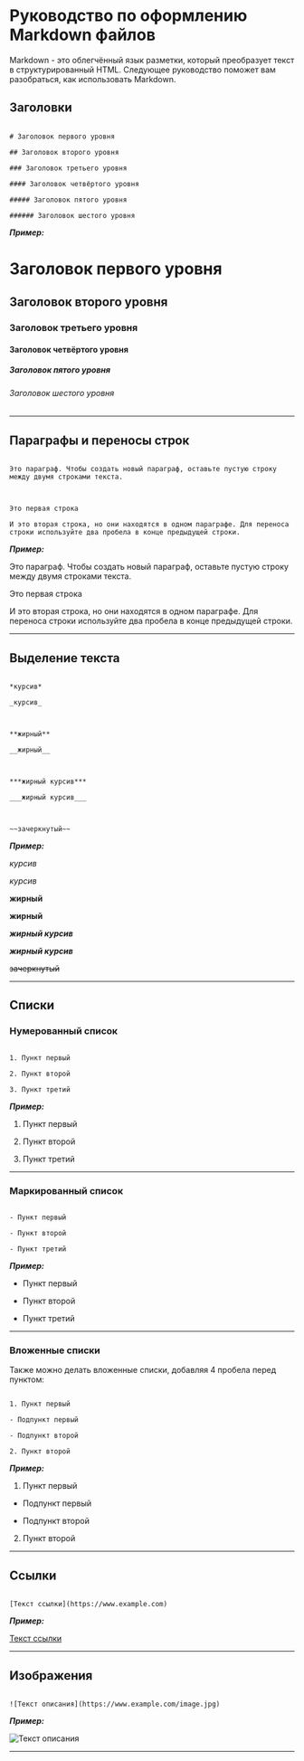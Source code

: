 # Руководство по оформлению Markdown файлов

Markdown - это облегчённый язык разметки, который преобразует текст в структурированный HTML. Следующее руководство поможет вам разобраться, как использовать Markdown.

  

## Заголовки

```

# Заголовок первого уровня

## Заголовок второго уровня

### Заголовок третьего уровня

#### Заголовок четвёртого уровня

##### Заголовок пятого уровня

###### Заголовок шестого уровня

```

***Пример:***

  

# Заголовок первого уровня

## Заголовок второго уровня

### Заголовок третьего уровня

#### Заголовок четвёртого уровня

##### Заголовок пятого уровня

###### Заголовок шестого уровня

---

  

## Параграфы и переносы строк

```

Это параграф. Чтобы создать новый параграф, оставьте пустую строку между двумя строками текста.

  

Это первая строка

И это вторая строка, но они находятся в одном параграфе. Для переноса строки используйте два пробела в конце предыдущей строки.

```

***Пример:***

  

Это параграф. Чтобы создать новый параграф, оставьте пустую строку между двумя строками текста.

  

Это первая строка

И это вторая строка, но они находятся в одном параграфе. Для переноса строки используйте два пробела в конце предыдущей строки.

  

---

  

## Выделение текста

```

*курсив*

_курсив_

  

**жирный**

__жирный__

  

***жирный курсив***

___жирный курсив___

  

~~зачеркнутый~~

```

***Пример:***

  

*курсив*

_курсив_

  

**жирный**

__жирный__

  

***жирный курсив***

___жирный курсив___

  

~~зачеркнутый~~

  

---



## Списки

### Нумерованный список

```

1. Пункт первый

2. Пункт второй

3. Пункт третий

```

***Пример:***

  

1. Пункт первый

2. Пункт второй

3. Пункт третий

---

  

### Маркированный список

```

- Пункт первый

- Пункт второй

- Пункт третий

```

***Пример:***

  

- Пункт первый

- Пункт второй

- Пункт третий

---

### Вложенные списки

Также можно делать вложенные списки, добавляя 4 пробела перед пунктом:

```

1. Пункт первый

- Подпункт первый

- Подпункт второй

2. Пункт второй

```

***Пример:***

  

1. Пункт первый

- Подпункт первый

- Подпункт второй

2. Пункт второй

---



## Ссылки

```

[Текст ссылки](https://www.example.com)

```

***Пример:***

  

[Текст ссылки](https://www.example.com)

  

---

  

## Изображения

```

![Текст описания](https://www.example.com/image.jpg)

```

***Пример:***

  

![Текст описания](https://assets.simpleviewinc.com/simpleview/image/upload/c_fill,h_720,q_75,w_1400/v1/clients/newyorkcity/Coronavirus_Info_midtown_manhattan_skyline_nyc_3000x2000_364fa9b8-86ce-4f95-907a-4bd8ea32f232.jpg)

  

---
